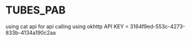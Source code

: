 # TUBES_PAB
using cat api for api calling using okhttp
API KEY = 3164f9ed-553c-4273-833b-4134a190c2aa
